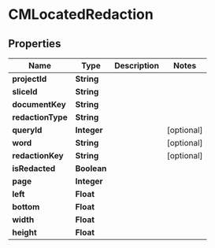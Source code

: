 

# CMLocatedRedaction


## Properties

| Name | Type | Description | Notes |
|------------ | ------------- | ------------- | -------------|
|**projectId** | **String** |  |  |
|**sliceId** | **String** |  |  |
|**documentKey** | **String** |  |  |
|**redactionType** | **String** |  |  |
|**queryId** | **Integer** |  |  [optional] |
|**word** | **String** |  |  [optional] |
|**redactionKey** | **String** |  |  [optional] |
|**isRedacted** | **Boolean** |  |  |
|**page** | **Integer** |  |  |
|**left** | **Float** |  |  |
|**bottom** | **Float** |  |  |
|**width** | **Float** |  |  |
|**height** | **Float** |  |  |



